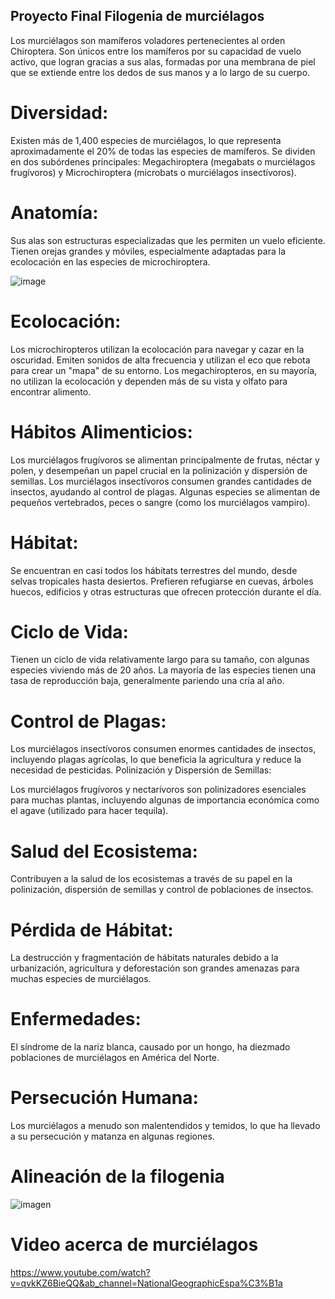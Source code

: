 ## Proyecto Final Filogenia de murciélagos

Los murciélagos son mamíferos voladores pertenecientes al orden Chiroptera. Son únicos entre los mamíferos por su capacidad de vuelo activo, que logran gracias a sus alas, formadas por una membrana de piel que se extiende entre los dedos de sus manos y a lo largo de su cuerpo.

# Diversidad:

Existen más de 1,400 especies de murciélagos, lo que representa aproximadamente el 20% de todas las especies de mamíferos.
Se dividen en dos subórdenes principales: Megachiroptera (megabats o murciélagos frugívoros) y Microchiroptera (microbats o murciélagos insectívoros).

# Anatomía:

Sus alas son estructuras especializadas que les permiten un vuelo eficiente.
Tienen orejas grandes y móviles, especialmente adaptadas para la ecolocación en las especies de microchiroptera.

![image](https://github.com/VanessaVallejoR/MedusasProyectoFinal/assets/172319968/c9a555a9-39de-4362-83d9-fa8eb74c4b3e)

# Ecolocación:

Los microchiropteros utilizan la ecolocación para navegar y cazar en la oscuridad. Emiten sonidos de alta frecuencia y utilizan el eco que rebota para crear un "mapa" de su entorno.
Los megachiropteros, en su mayoría, no utilizan la ecolocación y dependen más de su vista y olfato para encontrar alimento.

# Hábitos Alimenticios:

Los murciélagos frugívoros se alimentan principalmente de frutas, néctar y polen, y desempeñan un papel crucial en la polinización y dispersión de semillas.
Los murciélagos insectívoros consumen grandes cantidades de insectos, ayudando al control de plagas.
Algunas especies se alimentan de pequeños vertebrados, peces o sangre (como los murciélagos vampiro).

# Hábitat:

Se encuentran en casi todos los hábitats terrestres del mundo, desde selvas tropicales hasta desiertos.
Prefieren refugiarse en cuevas, árboles huecos, edificios y otras estructuras que ofrecen protección durante el día.

# Ciclo de Vida:

Tienen un ciclo de vida relativamente largo para su tamaño, con algunas especies viviendo más de 20 años.
La mayoría de las especies tienen una tasa de reproducción baja, generalmente pariendo una cría al año.

# Control de Plagas:

Los murciélagos insectívoros consumen enormes cantidades de insectos, incluyendo plagas agrícolas, lo que beneficia la agricultura y reduce la necesidad de pesticidas.
Polinización y Dispersión de Semillas:

Los murciélagos frugívoros y nectarívoros son polinizadores esenciales para muchas plantas, incluyendo algunas de importancia económica como el agave (utilizado para hacer tequila).

# Salud del Ecosistema:

Contribuyen a la salud de los ecosistemas a través de su papel en la polinización, dispersión de semillas y control de poblaciones de insectos.

# Pérdida de Hábitat:

La destrucción y fragmentación de hábitats naturales debido a la urbanización, agricultura y deforestación son grandes amenazas para muchas especies de murciélagos.

# Enfermedades:

El síndrome de la nariz blanca, causado por un hongo, ha diezmado poblaciones de murciélagos en América del Norte.

# Persecución Humana:

Los murciélagos a menudo son malentendidos y temidos, lo que ha llevado a su persecución y matanza en algunas regiones.

# Alineación de la filogenia
![imagen](https://github.com/VanessaVallejoR/MedusasProyectoFinal/assets/172319968/90e8ca11-76d9-41f2-bdb4-17ebf5a17869)

# Video acerca de murciélagos 
https://www.youtube.com/watch?v=qvkKZ6BieQQ&ab_channel=NationalGeographicEspa%C3%B1a






